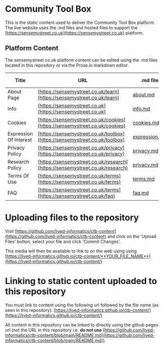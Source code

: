 # Community Tool Box

This is the static content used to deliver the Community Tool Box platform. The live website uses the .md files and hosted files to support the [https://sensemystreet.co.uk](https://sensemystreet.co.uk) platform.

## Platform Content

The sensemystreet.co.uk platform content can be edited using the .md files located in this repository or via the Prose.io markdown editor.

| Title                  | URL                                                                          | .md file                                                                                  | Prose.io Editor                                                                         |
| ---------------------- | ---------------------------------------------------------------------------- | ----------------------------------------------------------------------------------------- | --------------------------------------------------------------------------------------- |
| About Page             | [https://sensemystreet.co.uk/learn](https://sensemystreet.co.uk/learn)       | [about.md](https://github.com/lived-informatics/ctb-content/blob/main/about.md)           | [about.md](http://prose.io/#lived-informatics/ctb-content/edit/main/about.md)           |
| Info                   | [https://sensemystreet.co.uk](https://sensemystreet.co.uk)                   | [info.md](https://github.com/lived-informatics/ctb-content/blob/main/contact.md)          | [info.md](http://prose.io/#lived-informatics/ctb-content/edit/main/info.md)             |
| Cookies                | [https://sensemystreet.co.uk/cookies](https://sensemystreet.co.uk/cookies)   | [cookies.md](https://github.com/lived-informatics/ctb-content/blob/main/cookies.md)       | [cookies.md](http://prose.io/#lived-informatics/ctb-content/edit/main/cookies.md)       |
| Expression Of Interest | [https://sensemystreet.co.uk/toolbox](https://sensemystreet.co.uk/toolbox)   | [expression.md](https://github.com/lived-informatics/ctb-content/blob/main/expression.md) | [expression.md](http://prose.io/#lived-informatics/ctb-content/edit/main/expression.md) |
| Privacy Policy         | [https://sensemystreet.co.uk/privacy](https://sensemystreet.co.uk/privacy)   | [privacy.md](https://github.com/lived-informatics/ctb-content/blob/main/privacy.md)       | [privacy.md](http://prose.io/#lived-informatics/ctb-content/edit/main/privacy.md)       |
| Research Policy        | [https://sensemystreet.co.uk/research](https://sensemystreet.co.uk/research) | [privacy.md](https://github.com/lived-informatics/ctb-content/blob/main/research.md)      | [research.md](http://prose.io/#lived-informatics/ctb-content/edit/main/research.md)     |
| Terms Of Use           | [https://sensemystreet.co.uk/terms](https://sensemystreet.co.uk/terms)       | [terms.md](https://github.com/lived-informatics/ctb-content/blob/main/terms.md)           | [terms.md](http://prose.io/#lived-informatics/ctb-content/edit/main/terms.md)           |
| FAQ          | [https://sensemystreet.co.uk/terms](https://sensemystreet.co.uk/faq)       | [faq.md](https://github.com/lived-informatics/ctb-content/blob/main/faq.md)           | [faq.md](http://prose.io/#lived-informatics/ctb-content/edit/main/faq.md)           |

# Uploading files to the repository

Visit [https://github.com/lived-informatics/ctb-content](https://github.com/lived-informatics/ctb-content) and click on the 'Upload Files' button, select your file and click 'Commit Changes'.

This media will then be available to link to on the web using using [https://lived-informatics.github.io/ctb-content/**YOUR_FILE_NAME**](https://lived-informatics.github.io/ctb-content/)

# Linking to static content uploaded to this repository

You must link to content using the following url followed by the file name (as seen in this repository):
[https://lived-informatics.github.io/ctb-content/](https://lived-informatics.github.io/ctb-content/)

All content in this repository can be linked to directly using the github pages url (not the URL in this repository i.e. **do not use** [https://github.com/lived-informatics/ctb-content/blob/main/README.md](https://github.com/lived-informatics/ctb-content/blob/main/README.md)).
